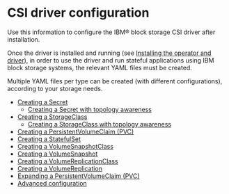 # CSI driver configuration

Use this information to configure the IBM® block storage CSI driver after installation.

Once the driver is installed and running (see [Installing the operator and driver](../installation/csi_ug_install_operator.md)), in order to use the driver and run stateful applications using IBM block storage systems, the relevant YAML files must be created.

Multiple YAML files per type can be created (with different configurations), according to your storage needs.

-   [Creating a Secret](csi_ug_config_create_secret.md)
    -   [Creating a Secret with topology awareness](csi_ug_config_create_secret_topology.md)
-   [Creating a StorageClass](csi_ug_config_create_storageclasses.md)
    -   [Creating a StorageClass with topology awareness](csi_ug_config_create_storageclasses_topology.md)
-   [Creating a PersistentVolumeClaim (PVC)](csi_ug_config_create_pvc.md)
-   [Creating a StatefulSet](csi_ug_config_create_statefulset.md)
-   [Creating a VolumeSnapshotClass](csi_ug_config_create_vol_snapshotclass.md)
-   [Creating a VolumeSnapshot](csi_ug_config_create_snapshots.md)
-   [Creating a VolumeReplicationClass](csi_ug_config_create_vol_replicationclass.md)
-   [Creating a VolumeReplication](csi_ug_config_create_replication.md)
-   [Expanding a PersistentVolumeClaim (PVC)](csi_ug_config_expand_pvc.md)
-   [Advanced configuration](csi_ug_config_advanced.md)



